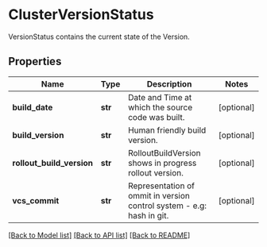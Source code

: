 # ClusterVersionStatus

VersionStatus contains the current state of the Version.
## Properties
Name | Type | Description | Notes
------------ | ------------- | ------------- | -------------
**build_date** | **str** | Date and Time at which the source code was built. | [optional] 
**build_version** | **str** | Human friendly build version. | [optional] 
**rollout_build_version** | **str** | RolloutBuildVersion shows in progress rollout version. | [optional] 
**vcs_commit** | **str** | Representation of ommit in version control system - e.g: hash in git. | [optional] 

[[Back to Model list]](../README.md#documentation-for-models) [[Back to API list]](../README.md#documentation-for-api-endpoints) [[Back to README]](../README.md)


